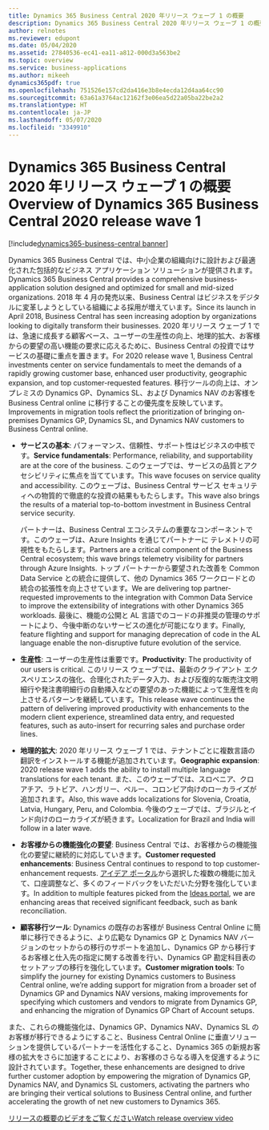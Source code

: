 ```yaml
---
title: Dynamics 365 Business Central 2020 年リリース ウェーブ 1 の概要
description: Dynamics 365 Business Central 2020 年リリース ウェーブ 1 の概要
author: relnotes
ms.reviewer: edupont
ms.date: 05/04/2020
ms.assetid: 27840536-ec41-ea11-a812-000d3a563be2
ms.topic: overview
ms.service: business-applications
ms.author: mikeeh
dynamics365pdf: true
ms.openlocfilehash: 751526e157cd2da416e3b8e4ecda12d4aa64cc90
ms.sourcegitcommit: 63a61a3764ac12162f3e06ea5d22a05ba22be2a2
ms.translationtype: HT
ms.contentlocale: ja-JP
ms.lasthandoff: 05/07/2020
ms.locfileid: "3349910"
---
```

# <a name="overview-of-dynamics-365-business-central-2020-release-wave-1"></a><span data-ttu-id="79e69-103">Dynamics 365 Business Central 2020 年リリース ウェーブ 1 の概要</span><span class="sxs-lookup"><span data-stu-id="79e69-103">Overview of Dynamics 365 Business Central 2020 release wave 1</span></span>
[!include[dynamics365-business-central banner](../includes/dynamics365-business-central.md)]

<!--overview start-->
<span data-ttu-id="79e69-104">Dynamics 365 Business Central では、中小企業の組織向けに設計および最適化された包括的なビジネス アプリケーション ソリューションが提供されます。</span><span class="sxs-lookup"><span data-stu-id="79e69-104">Dynamics 365 Business Central provides a comprehensive business-application solution designed and optimized for small and mid-sized organizations.</span></span> <span data-ttu-id="79e69-105">2018 年 4 月の発売以来、Business Central はビジネスをデジタルに変革しようとしている組織による採用が増えています。</span><span class="sxs-lookup"><span data-stu-id="79e69-105">Since its launch in April 2018, Business Central has seen increasing adoption by organizations looking to digitally transform their businesses.</span></span> <span data-ttu-id="79e69-106">2020 年リリース ウェーブ 1 では、急速に成長する顧客ベース、ユーザーの生産性の向上、地理的拡大、お客様からの要望の高い機能の要求に応えるために、Business Central の投資ではサービスの基礎に重点を置きます。</span><span class="sxs-lookup"><span data-stu-id="79e69-106">For 2020 release wave 1, Business Central investments center on service fundamentals to meet the demands of a rapidly growing customer base, enhanced user productivity, geographic expansion, and top  customer-requested features.</span></span> <span data-ttu-id="79e69-107">移行ツールの向上は、オンプレミスの Dynamics GP、Dynamics SL、および Dynamics NAV のお客様を Business Central online に移行することの優先度を反映しています。</span><span class="sxs-lookup"><span data-stu-id="79e69-107">Improvements in migration tools reflect the prioritization of bringing on-premises Dynamics GP, Dynamics SL, and Dynamics NAV customers to Business Central online.</span></span>

- <span data-ttu-id="79e69-108">**サービスの基本**: パフォーマンス、信頼性、サポート性はビジネスの中核です。</span><span class="sxs-lookup"><span data-stu-id="79e69-108">**Service fundamentals**: Performance, reliability, and supportability are at the core of the business.</span></span> <span data-ttu-id="79e69-109">このウェーブでは、サービスの品質とアクセシビリティに焦点を当てています。</span><span class="sxs-lookup"><span data-stu-id="79e69-109">This wave focuses on service quality and accessibility.</span></span> <span data-ttu-id="79e69-110">このウェーブは、Business Central サービス セキュリティへの物質的で徹底的な投資の結果ももたらします。</span><span class="sxs-lookup"><span data-stu-id="79e69-110">This wave also brings the results of a material top-to-bottom investment in Business Central service security.</span></span>

    <span data-ttu-id="79e69-111">パートナーは、Business Central エコシステムの重要なコンポーネントです。このウェーブは、Azure Insights を通じてパートナーに テレメトリの可視性をもたらします。</span><span class="sxs-lookup"><span data-stu-id="79e69-111">Partners are a critical component of the Business Central ecosystem; this wave brings telemetry visibility for partners through Azure Insights.</span></span> <span data-ttu-id="79e69-112">トップ パートナーから要望された改善を Common Data Service との統合に提供して、他の Dynamics 365 ワークロードとの統合の拡張性を向上させています。</span><span class="sxs-lookup"><span data-stu-id="79e69-112">We are delivering top partner-requested improvements to the integration with Common Data Service to improve the extensibility of integrations with other Dynamics 365 workloads.</span></span> <span data-ttu-id="79e69-113">最後に、機能の公開と AL 言語でのコードの非推奨の管理のサポートにより、今後中断のないサービスの進化が可能になります。</span><span class="sxs-lookup"><span data-stu-id="79e69-113">Finally, feature flighting and support for managing deprecation of code in the AL language enable the non-disruptive future evolution of the service.</span></span>

- <span data-ttu-id="79e69-114">**生産性**: ユーザーの生産性は重要です。</span><span class="sxs-lookup"><span data-stu-id="79e69-114">**Productivity**: The productivity of our users is critical.</span></span> <span data-ttu-id="79e69-115">このリリース ウェーブでは、最新のクライアント エクスペリエンスの強化、合理化されたデータ入力、および反復的な販売注文明細行や発注書明細行の自動挿入などの要望のあった機能によって生産性を向上させるパターンを継続しています。</span><span class="sxs-lookup"><span data-stu-id="79e69-115">This release wave continues the pattern of delivering improved productivity with enhancements to the modern client experience, streamlined data entry, and requested features, such as auto-insert for recurring sales and purchase order lines.</span></span>

- <span data-ttu-id="79e69-116">**地理的拡大**: 2020 年リリース ウェーブ 1 では、テナントごとに複数言語の翻訳をインストールする機能が追加されています。</span><span class="sxs-lookup"><span data-stu-id="79e69-116">**Geographic expansion**: 2020 release wave 1 adds the ability to install multiple language translations for each tenant.</span></span> <span data-ttu-id="79e69-117">また、このウェーブでは、スロベニア、クロアチア、ラトビア、ハンガリー、ペルー、コロンビア向けのローカライズが追加されます。</span><span class="sxs-lookup"><span data-stu-id="79e69-117">Also, this wave adds localizations for Slovenia, Croatia, Latvia, Hungary, Peru, and Colombia.</span></span> <span data-ttu-id="79e69-118">今後のウェーブでは、ブラジルとインド向けのローカライズが続きます。</span><span class="sxs-lookup"><span data-stu-id="79e69-118">Localization for Brazil and India will follow in a later wave.</span></span>

- <span data-ttu-id="79e69-119">**お客様からの機能強化の要望**: Business Central では、お客様からの機能強化の要望に継続的に対応していきます。</span><span class="sxs-lookup"><span data-stu-id="79e69-119">**Customer requested enhancements**: Business Central continues to respond to top customer-enhancement requests.</span></span> <span data-ttu-id="79e69-120">[アイデア ポータル](https://go.microsoft.com/fwlink/?linkid=724015)から選択した複数の機能に加えて、口座調整など、多くのフィードバックをいただいた分野を強化しています。</span><span class="sxs-lookup"><span data-stu-id="79e69-120">In addition to multiple features picked from the [Ideas portal](https://go.microsoft.com/fwlink/?linkid=724015), we are enhancing areas that received significant feedback, such as bank reconciliation.</span></span>

- <span data-ttu-id="79e69-121">**顧客移行ツール**: Dynamics の既存のお客様が Business Central Online に簡単に移行できるように、より広範な Dynamics GP と Dynamics NAV バージョンのセットからの移行のサポートを追加し、Dynamics GP から移行するお客様と仕入先の指定に関する改善を行い、Dynamics GP 勘定科目表のセットアップの移行を強化しています。</span><span class="sxs-lookup"><span data-stu-id="79e69-121">**Customer migration tools**: To simplify the journey for existing Dynamics customers to Business Central online, we’re adding support for migration from a broader set of Dynamics GP and Dynamics NAV versions, making improvements for specifying which customers and vendors to migrate from Dynamics GP, and enhancing the migration of Dynamics GP Chart of Account setups.</span></span>

<span data-ttu-id="79e69-122">また、これらの機能強化は、Dynamics GP、Dynamics NAV、Dynamics SL のお客様が移行できるようにすること、Business Central Online に垂直ソリューションを提供しているパートナーを活性化すること、Dynamics 365 の新規お客様の拡大をさらに加速することにより、お客様のさらなる導入を促進するように設計されています。</span><span class="sxs-lookup"><span data-stu-id="79e69-122">Together, these enhancements are designed to drive further customer adoption by empowering the migration of Dynamics GP, Dynamics NAV, and Dynamics SL customers, activating the partners who are bringing their vertical solutions to Business Central online, and further accelerating the growth of net new customers to Dynamics 365.</span></span>

[<span data-ttu-id="79e69-123">リリースの概要のビデオをご覧ください</span><span class="sxs-lookup"><span data-stu-id="79e69-123">Watch release overview video</span></span>](https://aka.ms/Overview/2020RW1/BusinessCentral)
<!--overview end-->